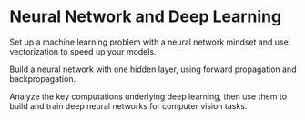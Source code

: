 # Neural Network and Deep Learning 

Set up a machine learning problem with a neural network mindset and use vectorization to speed up your models.

Build a neural network with one hidden layer, using forward propagation and backpropagation.

Analyze the key computations underlying deep learning, then use them to build and train deep neural networks for 
computer vision tasks.
